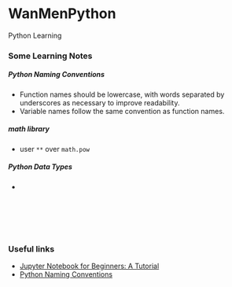 # WanMenPython
Python Learning
&nbsp;

### Some Learning Notes ###

##### Python Naming Conventions #####
* Function names should be lowercase, with words separated by underscores as necessary to improve readability.   
* Variable names follow the same convention as function names.
&nbsp;

##### math library ####
* user `**` over `math.pow`
&nbsp;

##### Python Data Types ####
* 
&nbsp;


&nbsp;
----
### Useful links ###
* [​​​​Jupyter Notebook for Beginners: A Tutorial](https://www.dataquest.io/blog/jupyter-notebook-tutorial/)
* [Python Naming Conventions](https://www.python.org/dev/peps/pep-0008/#function-and-variable-names)
